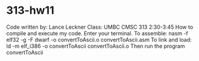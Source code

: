 # 313-hw11
Code written by: Lance Leckner 
Class: UMBC CMSC 313 2:30-3:45
How to compile and execute my code.
Enter your terminal.
To assemble: nasm -f elf32 -g -F dwarf -o convertToAscii.o convertToAscii.asm
To link and load: ld -m elf_i386 -o convertToAscii convertToAscii.o
Then run the program convertToAscii

